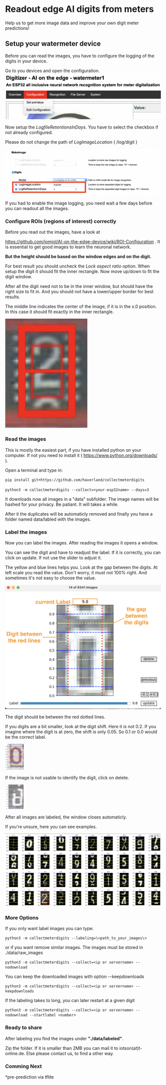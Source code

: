 # Readout edge AI digits from meters

Help us to get more image data and improve your own digit meter predictions!

## Setup your watermeter device

Before you can read the images, you have to configure the logging of the digits in your device.

Go to you devices and open the configuration.
![Goto Configuration](images/Menu-Config.png)

Now setup the *LogfileRetentionsInDays*. You have to select the checkbox if not already configured.

Please do not change the path of *LogImageLocation* ( /log/digit )

![Setup LogfileRetentionInDays](images/Config-Logimages.png)


If you had to enable the image logging, you need wait a few days before you can readout all the images.

### Configure ROIs (regions of interest) correctly

Before you read out the images, have a look at

<https://github.com/jomjol/AI-on-the-edge-device/wiki/ROI-Configuration> . It is essential to get good images to learn the neuronal network.

**But the height should be based on the window edges and on the digit.**

For best result you should uncheck the *Lock aspect ratio* option. When setup the digit it should fit the inner rectangle. Now move up/down to fit the digit window.

After all the digit need not to be in the inner window, but should have the right size to fit in. And you should not have a lower/upper border for best results.

The middle line indicates the center of the image, if it is in the x.0 position. In this case it should fit exactly in the inner rectangle.

![Setup LogfileRetentionInDays](images/ROI-digit.png)

### Read the images

This is mostly the easiest part, if you have installed python on your computer. If not you need to install it ( <https://www.python.org/downloads/> ).

Open a terminal and type in:

    pip install git+https://github.com/haverland/collectmeterdigits

    python3 -m collectmeterdigits --collect=<your-esp32name> --days=3

It downloads now all images in a "data" subfolder. The image names will be hashed for your privacy.
Be patiant. It will takes a while.

After it the duplicates will be automaticly removed and finally you have a folder named data/labled with the images.

### Label the images

Now you can label the images. After reading the images it opens a window.

You can see the digit and have to readjust the label. If it is correctly, you can click on
update. If not use the slider to adjust it.

The yellow and blue lines helps you. Look at the gap between the digits. At left scale you read the value. Don't worry, it must not 100% right. And sometimes it's not easy to choose the value.

![labeling](images/Labeling3.png)

The digit should be between the red dotted lines.

If you digits are a bit smaller, look at the digit shift. Here it is not 0.2. If you imagine where the digit is at zero, the shift is only 0.05. So 0.1 or 0.0 would be the correct label.

<img src="images/SmallerDigits.png" width="60">

If the image is not usable to identify the digit, click on delete.

<img src="images/BadImage.png" width="60">

After all images are labeled, the window closes automaticly.

If you're unsure, here you can see examples.

![label examples](images/ExampleLables.png)

### More Options

If you only want label images you can type:

    python3 -m collectmeterdigits --labeling=\<path_to_your_images\>

or if you want remove similar images. The images must be stored in ./data/raw_images

    python3 -m collectmeterdigits --collect=<ip or servername> --nodownload

You can keep the downloaded images with option --keepdownloads

    python3 -m collectmeterdigits --collect=<ip or servername> --keepdownloads

If the labeling takes to long, you can later restart at a given digit

    python3 -m collectmeterdigits --collect=<ip or servername> --nodownload --startlabel <number>

### Ready to share

After labeling you find the images under **"./data/labeled"**.

Zip the folder. If it is smaller than 2MB you can mail it to iotson(at)t-online.de. Else please contact us, to find a other way.

### Comming Next

*pre-prediction via tflite
